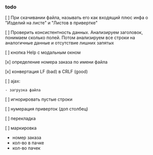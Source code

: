 ### todo

[ ] При скачивании файла, называть его как входящий плюс инфа о "Изделий на листе" 
и "Листов в привертке"

[ ] Проверить консистентность данных. Анализируем заголовок, понимаем сколько полей.
Потом анализируем все строки на аналогичные данные и отсутствие лишних запятых

[ ] кнопка Help с модальным окном

[x] определение номера заказа по имени файла

[x] конвертация LF (bad) в CRLF (good)

[ ] ajax:

    - загрузка файла
    
[ ] игнорировать пустые строки

[ ] нумерация приверток (доп столбец)

[ ] перекладка

[ ] маркировка

  - номер заказа
  - кол-во в пачке
  - кол-во пачек

